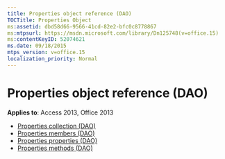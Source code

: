 ```yaml
---
title: Properties object reference (DAO)
TOCTitle: Properties Object
ms:assetid: dbd58d66-9566-41cd-82e2-bfc0c8778867
ms:mtpsurl: https://msdn.microsoft.com/library/Dn125748(v=office.15)
ms:contentKeyID: 52074621
ms.date: 09/18/2015
mtps_version: v=office.15
localization_priority: Normal
---
```


# Properties object reference (DAO)

**Applies to**: Access 2013, Office 2013

- [Properties collection (DAO)](properties-collection-dao.md)
- [Properties members (DAO)](properties-members-dao.md)
- [Properties properties (DAO)](properties-properties-dao.md)
- [Properties methods (DAO)](properties-methods-dao.md)

